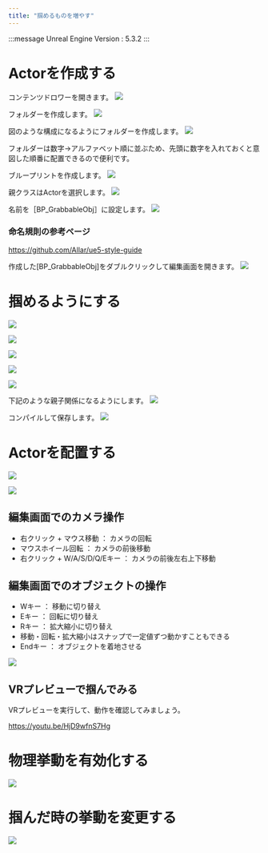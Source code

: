 ```yaml
---
title: "掴めるものを増やす"
---
```

:::message
Unreal Engine Version : 5.3.2
:::

# Actorを作成する

コンテンツドロワーを開きます。
![](https://storage.googleapis.com/zenn-user-upload/6d9118d788a5-20240113.png)

フォルダーを作成します。
![](https://storage.googleapis.com/zenn-user-upload/3c00de7d8ecc-20240113.png)

図のような構成になるようにフォルダーを作成します。
![](https://storage.googleapis.com/zenn-user-upload/f3096f43b570-20240113.png)

フォルダーは数字→アルファベット順に並ぶため、先頭に数字を入れておくと意図した順番に配置できるので便利です。

ブループリントを作成します。
![](https://storage.googleapis.com/zenn-user-upload/304534ddbfd2-20240113.png)

親クラスはActorを選択します。
![](https://storage.googleapis.com/zenn-user-upload/f0710b37b9ad-20240113.png)

名前を［BP_GrabbableObj］に設定します。
![](https://storage.googleapis.com/zenn-user-upload/ffc65943ccfd-20240113.png)

### 命名規則の参考ページ

https://github.com/Allar/ue5-style-guide

作成した\[BP_GrabbableObj\]をダブルクリックして編集画面を開きます。
![](https://storage.googleapis.com/zenn-user-upload/af2b2005a657-20240113.png)

# 掴めるようにする

![](https://storage.googleapis.com/zenn-user-upload/4908df3ba5ee-20240113.png)


![](https://storage.googleapis.com/zenn-user-upload/383ea7ecd4bd-20240113.png)


![](https://storage.googleapis.com/zenn-user-upload/725e154fb2cf-20240113.png)


![](https://storage.googleapis.com/zenn-user-upload/24009520f6c3-20240113.png)


![](https://storage.googleapis.com/zenn-user-upload/797bb36b7ba9-20240113.png)

下記のような親子関係になるようにします。
![](https://storage.googleapis.com/zenn-user-upload/c0bc54af87ec-20240113.png)


コンパイルして保存します。
![](https://storage.googleapis.com/zenn-user-upload/6bf3a0373fcf-20240113.png)


# Actorを配置する


![](https://storage.googleapis.com/zenn-user-upload/dd6c4fb2d336-20240113.png)


![](https://storage.googleapis.com/zenn-user-upload/8dc6e1502801-20240113.png)

## 編集画面でのカメラ操作
- 右クリック + マウス移動 ： カメラの回転
- マウスホイール回転 ： カメラの前後移動
- 右クリック + W/A/S/D/Q/Eキー ： カメラの前後左右上下移動

## 編集画面でのオブジェクトの操作
- Wキー ： 移動に切り替え
- Eキー ： 回転に切り替え
- Rキー ： 拡大縮小に切り替え
- 移動・回転・拡大縮小はスナップで一定値ずつ動かすこともできる
- Endキー ： オブジェクトを着地させる

![](https://storage.googleapis.com/zenn-user-upload/5565923879ad-20240113.png)

## VRプレビューで掴んでみる

VRプレビューを実行して、動作を確認してみましょう。

https://youtu.be/HjD9wfnS7Hg


# 物理挙動を有効化する

![](https://storage.googleapis.com/zenn-user-upload/f70e378c6f3c-20240113.png)





# 掴んだ時の挙動を変更する


![](https://storage.googleapis.com/zenn-user-upload/d7cb0caab6ba-20240113.png)



